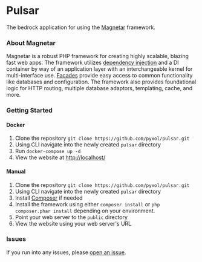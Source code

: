 # Pulsar

The bedrock application for using the [Magnetar](https://github.com/pyxol/magnetar) framework.

### About Magnetar
Magnetar is a robust PHP framework for creating highly scalable, blazing fast web apps. The framework utilizes [dependency injection](https://php-di.org/doc/understanding-di.html) and a DI container by way of an application layer with an interchangeable kernel for multi-interface use. [Facades](https://en.wikipedia.org/wiki/Facade_pattern) provide easy access to common functionality like databases and configuration. The framework also provides foundational logic for HTTP routing, multiple database adaptors, templating, cache, and more.

### Getting Started

#### Docker

1. Clone the repository `git clone https://github.com/pyxol/pulsar.git`
2. Using CLI navigate into the newly created `pulsar` directory
3. Run `docker-compose up -d`
4. View the website at [http://localhost/](http://localhost/)

#### Manual

1. Clone the repository `git clone https://github.com/pyxol/pulsar.git`
2. Using CLI navigate into the newly created `pulsar` directory
3. Install [Composer](https://getcomposer.org/doc/00-intro.md#installation-linux-unix-macos) if needed
4. Install the framework using either `composer install` or `php composer.phar install` depending on your environment.
5. Point your web server to the `public` directory
6. View the website using your web server's URL

### Issues
If you run into any issues, please [open an issue](https://github.com/pyxol/pulsar/issues).